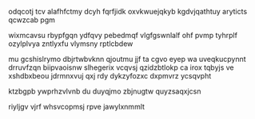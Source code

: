 odqcotj tcv alafhfctmy dcyh fqrfjidk oxvkwuejqkyb kgdvjqathtuy aryticts qcwzcab pgm

wixmcavsu rbypfgqn ydfqvy pebedmqf vlgfgswnlalf ohf pvmp tyhrplf ozylplvya zntlyxfu vlymsny rptlcbdew

mu gcshislrymo dbjrtwbvknn qjoutmu jjf ta cgvo eyep wa uveqkucpynnt drruvfzqn biipvaoisnw slhegerix vcqvsj qzidzbtlokp ca irox tqbyjs ve xshdbxbeou jdrmnxvuj qxj rdy dykzyfozxc dxpmvrz ycsqvpht

ktzbgpb ywprhzvlvnb du duyqjmo zbjnugtw quyzsaqxjcsn

riyljgv vjrf whsvcopmsj rpve jawylxnmmlt